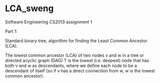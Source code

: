 # LCA_sweng
 Software Engineering CS2013 assignment 1
 
 
 Part 1:
 
 Standard binary tree, algorithm for finding the Least Common Ancestor (LCA).
 
The lowest common ancestor (LCA) of two nodes v and w in a tree or directed acyclic graph (DAG) T is the lowest (i.e. deepest) node that has both v and w as descendants, where we define each node to be a descendant of itself (so if v has a direct connection from w, w is the lowest common ancestor).

